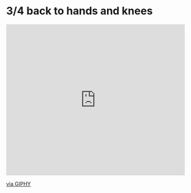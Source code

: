 # 3/4 back to hands and knees

<iframe src="https://giphy.com/embed/mQeTvTnCsEZkikhZtd" width="480" height="406" frameBorder="0" class="giphy-embed" allowFullScreen></iframe><p><a href="https://giphy.com/gifs/mQeTvTnCsEZkikhZtd">via GIPHY</a></p>
